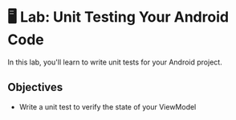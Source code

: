 # 🖥 Lab: Unit Testing Your Android Code
In this lab, you'll learn to write unit tests for your Android project.

## Objectives
- Write a unit test to verify the state of your ViewModel